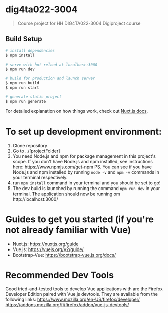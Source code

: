# dig4ta022-3004

> Course project for HH DIG4TA022-3004 Digiproject course

## Build Setup

```bash
# install dependencies
$ npm install

# serve with hot reload at localhost:3000
$ npm run dev

# build for production and launch server
$ npm run build
$ npm run start

# generate static project
$ npm run generate
```

For detailed explanation on how things work, check out [Nuxt.js docs](https://nuxtjs.org).

# To set up development environment:
1. Clone repository
2. Go to ../[projectFolder]
3. You need Node.js and npm for package management in this project's scope. If you don't have Node.js and npm installed, see instructions here: https://www.npmjs.com/get-npm PS. You can see if you have Node.js and npm installed by running ```node -v``` and ```npm -v``` commands in your terminal respectively.
4. run ```npm install``` command in your terminal and you should be set to go!
5. The dev build is launched by running the command ```npm run dev``` in your terminal. The application should now be running om http://localhost:3000/
  
# Guides to get you started (if you're not already familiar with Vue)
- Nuxt.js: https://nuxtjs.org/guide
- Vue.js: https://vuejs.org/v2/guide/
- Bootstrap-Vue: https://bootstrap-vue.js.org/docs/

# Recommended Dev Tools
Good tried-and-tested tools to develop Vue applications with are the Firefox Developer Edition paired with Vue.js devtools.
They are available from the following links:
https://www.mozilla.org/en-US/firefox/developer/
https://addons.mozilla.org/fi/firefox/addon/vue-js-devtools/

